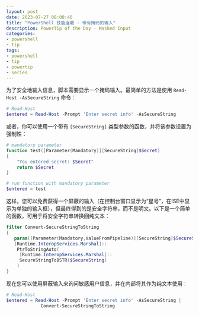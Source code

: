 ```yaml
---
layout: post
date: 2023-07-27 08:00:40
title: "PowerShell 技能连载 - 带有掩码的输入"
description: PowerTip of the Day - Masked Input
categories:
- powershell
- tip
tags:
- powershell
- tip
- powertip
- series
---
```

为了安全地输入信息，脚本需要显示一个掩码输入。最简单的方法是使用 `Read-Host -AsSecureString` 命令：

```powershell
# Read-Host
$entered = Read-Host -Prompt 'Enter secret info' -AsSecureString
```

或者，你可以使用一个带有 `[SecureString]` 类型参数的函数，并将该参数设置为强制性：

```powershell
# mandatory parameter
function test([Parameter(Mandatory)][SecureString]$Secret)
{
    "You entered secret: $Secret"
    return $Secret
}

# run function with mandatory parameter
$entered = test
```

这样，您可以免费获得一个屏蔽的输入（在控制台窗口显示为“星号”，在ISE中显示为单独的输入框），但最终得到的是安全字符串，而不是明文。以下是一个简单的函数，可用于将安全字符串转换回纯文本：

```powershell
filter Convert-SecureStringToString
{
   param([Parameter(Mandatory,ValueFromPipeline)][SecureString]$SecureString)
   [Runtime.InteropServices.Marshal]::
    PtrToStringAuto(
     [Runtime.InteropServices.Marshal]::
     SecureStringToBSTR($SecureString)
    )
}
```

现在您可以使用屏蔽输入来询问敏感用户信息，并在内部将其作为纯文本使用：

```powershell
# Read-Host
$entered = Read-Host -Prompt 'Enter secret info' -AsSecureString |
             Convert-SecureStringToString
```
<!--本文国际来源：[Masked Input](https://blog.idera.com/database-tools/powershell/powertips/masked-input/)-->

